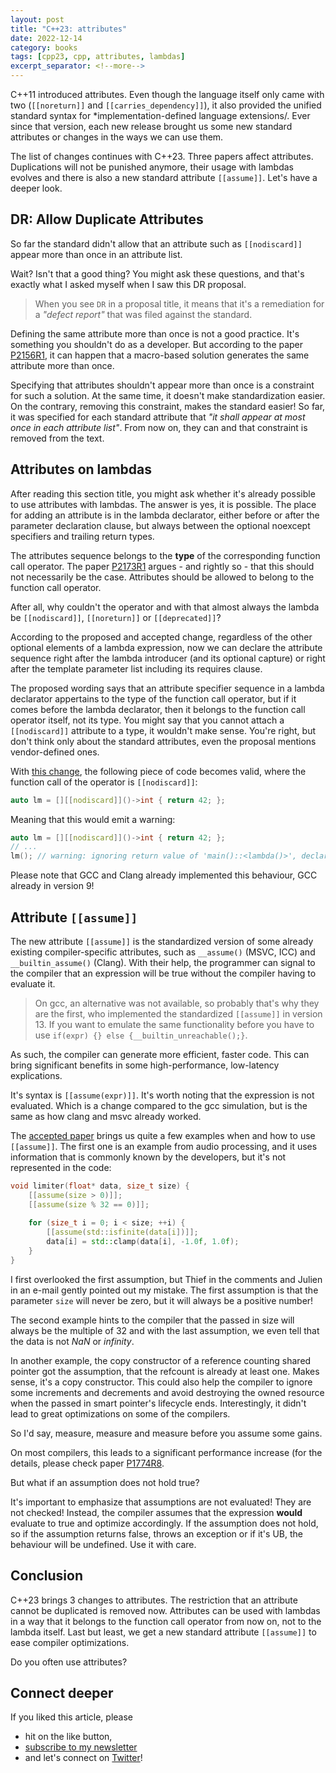 ```yaml
---
layout: post
title: "C++23: attributes"
date: 2022-12-14
category: books
tags: [cpp23, cpp, attributes, lambdas]
excerpt_separator: <!--more-->
---
```

C++11 introduced attributes. Even though the language itself only came with two (`[[noreturn]]` and `[[carries_dependency]]`), it also provided the unified standard syntax for *implementation-defined language extensions/. Ever since that version, each new release brought us some new standard attributes or changes in the ways we can use them.

The list of changes continues with C++23. Three papers affect attributes. Duplications will not be punished anymore, their usage with lambdas evolves and there is also a new standard attribute `[[assume]]`. Let's have a deeper look.

## DR: Allow Duplicate Attributes

So far the standard didn't allow that an attribute such as `[[nodiscard]]` appear more than once in an attribute list.

Wait? Isn't that a good thing? You might ask these questions, and that's exactly what I asked myself when I saw this DR proposal.

> When you see `DR` in a proposal title, it means that it's a remediation for a *"defect report"* that was filed against the standard.

Defining the same attribute more than once is not a good practice. It's something you shouldn't do as a developer. But according to the paper [P2156R1](https://www.open-std.org/jtc1/sc22/wg21/docs/papers/2020/p2156r1.pdf), it can happen that a macro-based solution generates the same attribute more than once.

Specifying that attributes shouldn't appear more than once is a constraint for such a solution. At the same time, it doesn't make standardization easier. On the contrary, removing this constraint, makes the standard easier! So far, it was specified for each standard attribute that *"it shall appear at most once in each attribute list"*. From now on, they can and that constraint is removed from the text. 

## Attributes on lambdas

After reading this section title, you might ask whether it's already possible to use attributes with lambdas. The answer is yes, it is possible. The place for adding an attribute is in the lambda declarator, either before or after the parameter declaration clause, but always between the optional noexcept specifiers and trailing return types.

The attributes sequence belongs to the **type** of the corresponding function call operator. The paper [P2173R1](https://www.open-std.org/jtc1/sc22/wg21/docs/papers/2021/p2173r1.pdf) argues - and rightly so - that this should not necessarily be the case. Attributes should be allowed to belong to the function call operator.

After all, why couldn't the operator and with that almost always the lambda be `[[nodiscard]]`, `[[noreturn]]` or `[[deprecated]]`?

According to the proposed and accepted change, regardless of the other optional elements of a lambda expression, now we can declare the attribute sequence right after the lambda introducer (and its optional capture) or right after the template parameter list including its requires clause.

The proposed wording says that an attribute specifier sequence in a lambda declarator appertains to the type of the function call operator, but if it comes before the lambda declarator, then it belongs to the function call operator itself, not its type. You might say that you cannot attach a `[[nodiscard]]` attribute to a type, it wouldn't make sense. You're right, but don't think only about the standard attributes, even the proposal mentions vendor-defined ones.

With [this change](https://www.open-std.org/jtc1/sc22/wg21/docs/papers/2021/p2173r1.pdf), the following piece of code becomes valid, where the function call of the operator is `[[nodiscard]]`:

```cpp
auto lm = [][[nodiscard]]()->int { return 42; };
```

Meaning that this would emit a warning:

```cpp
auto lm = [][[nodiscard]]()->int { return 42; };
// ...
lm(); // warning: ignoring return value of 'main()::<lambda()>', declared with attribute 'nodiscard' [-Wunused-result]
```

Please note that GCC and Clang already implemented this behaviour, GCC already in version 9! 

## Attribute `[[assume]]`

The new attribute `[[assume]]` is the standardized version of some already existing compiler-specific attributes, such as `__assume()` (MSVC, ICC) and `__builtin_assume()` (Clang). With their help, the programmer can signal to the compiler that an expression will be true without the compiler having to evaluate it.

> On gcc, an alternative was not available, so probably that's why they are the first, who implemented the standardized `[[assume]]` in version 13. If you want to emulate the same functionality before you have to use `if(expr) {} else {__builtin_unreachable();}`.

As such, the compiler can generate more efficient, faster code. This can bring significant benefits in some high-performance, low-latency explications.

It's syntax is `[[assume(expr)]]`. It's worth noting that the expression is not evaluated. Which is a change compared to the gcc simulation, but is the same as how clang and msvc already worked.

The [accepted paper](https://www.open-std.org/jtc1/sc22/wg21/docs/papers/2022/p1774r8.pdf) brings us quite a few examples when and how to use `[[assume]]`. The first one is an example from audio processing, and it uses information that is commonly known by the developers, but it's not represented in the code:

```cpp
void limiter(float* data, size_t size) {
    [[assume(size > 0)]];
    [[assume(size % 32 == 0)]];
    
    for (size_t i = 0; i < size; ++i) {
        [[assume(std::isfinite(data[i])]];
        data[i] = std::clamp(data[i], -1.0f, 1.0f);
    }
}
```
I first overlooked the first assumption, but Thief in the comments and Julien in an e-mail gently pointed out my mistake. The first assumption is that the parameter `size` will never be zero, but it will always be a positive number!

The second example hints to the compiler that the passed in size will always be the multiple of 32 and with the last assumption, we even tell that the data is not *NaN* or *infinity*.

In another example, the copy constructor of a reference counting shared pointer got the assumption, that the refcount is already at least one. Makes sense, it's a copy constructor. This could also help the compiler to ignore some increments and decrements and avoid destroying the owned resource when the passed in smart pointer's lifecycle ends. Interestingly, it didn't lead to great optimizations on some of the compilers.

So I'd say, measure, measure and measure before you assume some gains.

On most compilers, this leads to a significant performance increase (for the details, please check paper [P1774R8](https://www.open-std.org/jtc1/sc22/wg21/docs/papers/2022/p1774r8.pdf).

But what if an assumption does not hold true?

It's important to emphasize that assumptions are not evaluated! They are not checked! Instead, the compiler assumes that the expression **would** evaluate to true and optimize accordingly. If the assumption does not hold, so if the assumption returns false, throws an exception or if it's UB, the behaviour will be undefined. Use it with care.

## Conclusion

C++23 brings 3 changes to attributes. The restriction that an attribute cannot be duplicated is removed now. Attributes can be used with lambdas in a way that it belongs to the function call operator from now on, not to the lambda itself. Last but least, we get a new standard attribute `[[assume]]` to ease compiler optimizations.

Do you often use attributes?

## Connect deeper

If you liked this article, please 
- hit on the like button,  
- [subscribe to my newsletter](http://eepurl.com/gvcv1j) 
- and let's connect on [Twitter](https://twitter.com/SandorDargo)!
